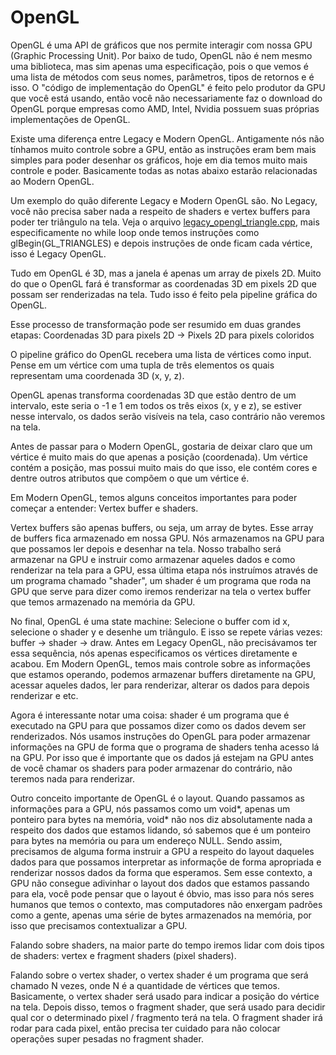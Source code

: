 # OpenGL

OpenGL é uma API de gráficos que nos permite interagir com nossa GPU (Graphic
Processing Unit). Por baixo de tudo, OpenGL não é nem mesmo uma biblioteca, mas
sim apenas uma especificação, pois o que vemos é uma lista de métodos com seus
nomes, parâmetros, tipos de retornos e é isso. O "código de implementação do
OpenGL" é feito pelo produtor da GPU que você está usando, então você não
necessariamente faz o download do OpenGL porque empresas como AMD, Intel,
Nvidia possuem suas próprias implementações de OpenGL.

Existe uma diferença entre Legacy e Modern OpenGL. Antigamente nós não tínhamos
muito controle sobre a GPU, então as instruções eram bem mais simples para
poder desenhar os gráficos, hoje em dia temos muito mais controle e poder.
Basicamente todas as notas abaixo estarão relacionadas ao Modern OpenGL.

Um exemplo do quão diferente Legacy e Modern OpenGL são. No Legacy, você não
precisa saber nada a respeito de shaders e vertex buffers para poder ter
triângulo na tela. Veja o arquivo
[legacy_opengl_triangle.cpp](./legacy_opengl_triangle.cpp), mais
especificamente no while loop onde temos instruções como glBegin(GL_TRIANGLES)
e depois instruções de onde ficam cada vértice, isso é Legacy OpenGL.

Tudo em OpenGL é 3D, mas a janela é apenas um array de pixels 2D. Muito do que
o OpenGL fará é transformar as coordenadas 3D em pixels 2D que possam ser
renderizadas na tela. Tudo isso é feito pela pipeline gráfica do OpenGL.

Esse processo de transformação pode ser resumido em duas grandes etapas:
Coordenadas 3D para pixels 2D -> Pixels 2D para pixels coloridos

O pipeline gráfico do OpenGL recebera uma lista de vértices como input. Pense
em um vértice com uma tupla de três elementos os quais representam uma
coordenada 3D (x, y, z).

OpenGL apenas transforma coordenadas 3D que estão dentro de um intervalo, este
seria o -1 e 1 em todos os três eixos (x, y e z), se estiver nesse intervalo,
os dados serão visíveis na tela, caso contrário não veremos na tela.

Antes de passar para o Modern OpenGL, gostaria de deixar claro que um vértice
é muito mais do que apenas a posição (coordenada). Um vértice contém a posição,
mas possui muito mais do que isso, ele contém cores e dentre outros atributos
que compõem o que um vértice é.

Em Modern OpenGL, temos alguns conceitos importantes para
poder começar a entender: Vertex buffer e shaders.

Vertex buffers são apenas buffers, ou seja, um array de bytes. Esse array de
buffers fica armazenado em nossa GPU. Nós armazenamos na GPU para que possamos
ler depois e desenhar na tela. Nosso trabalho será armazenar na GPU e instruir
como armazenar aqueles dados e como renderizar na tela para a GPU, essa última
etapa nós instruímos através de um programa chamado "shader", um shader é um
programa que roda na GPU que serve para dizer como iremos renderizar na tela o
vertex buffer que temos armazenado na memória da GPU.

No final, OpenGL é uma state machine: Selecione o buffer com id x, selecione o
shader y e desenhe um triângulo. E isso se repete várias vezes: buffer ->
shader -> draw. Antes em Legacy OpenGL, não precisávamos ter essa sequência,
nós apenas especificamos os vértices diretamente e acabou. Em Modern OpenGL,
temos mais controle sobre as informações que estamos operando, podemos
armazenar buffers diretamente na GPU, acessar aqueles dados, ler para
renderizar, alterar os dados para depois renderizar e etc.

Agora é interessante notar uma coisa: shader é um programa que é executado na
GPU para que possamos dizer como os dados devem ser renderizados. Nós usamos
instruções do OpenGL para poder armazenar informações na GPU de forma que o
programa de shaders tenha acesso lá na GPU. Por isso que é importante que os
dados já estejam na GPU antes de você chamar os shaders para poder armazenar do
contrário, não teremos nada para renderizar.

Outro conceito importante de OpenGL é o layout. Quando passamos as informações
para a GPU, nós passamos como um void*, apenas um ponteiro para bytes na
memória, void* não nos diz absolutamente nada a respeito dos dados que estamos
lidando, só sabemos que é um ponteiro para bytes na memória ou para um endereço
NULL. Sendo assim, precisamos de alguma forma instruir a GPU a respeito do
layout daqueles dados para que possamos interpretar as informaçõe de forma
apropriada e renderizar nossos dados da forma que esperamos. Sem esse contexto,
a GPU não consegue adivinhar o layout dos dados que estamos passando para ela,
você pode pensar que o layout é óbvio, mas isso para nós seres humanos que temos
o contexto, mas computadores não enxergam padrões como a gente, apenas uma série
de bytes armazenados na memória, por isso que precisamos contextualizar a GPU.

Falando sobre shaders, na maior parte do tempo iremos lidar com dois tipos
de shaders: vertex e fragment shaders (pixel shaders).

Falando sobre o vertex shader, o vertex shader é um programa que será chamado N
vezes, onde N é a quantidade de vértices que temos. Basicamente, o vertex
shader será usado para indicar a posição do vértice na tela. Depois disso,
temos o fragment shader, que será usado para decidir qual cor o determinado
pixel / fragmento terá na tela. O fragment shader irá rodar para cada pixel,
então precisa ter cuidado para não colocar operações super pesadas no fragment
shader.
